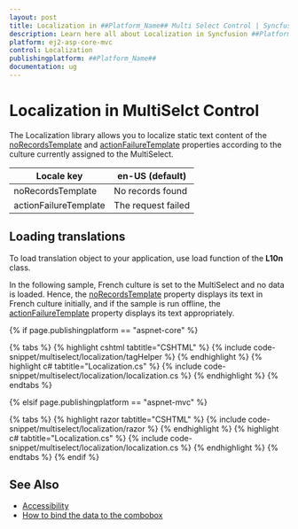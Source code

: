 ```yaml
---
layout: post
title: Localization in ##Platform_Name## Multi Select Control | Syncfusion
description: Learn here all about Localization in Syncfusion ##Platform_Name## Multi Select component of Syncfusion Essential JS 2 and more.
platform: ej2-asp-core-mvc
control: Localization
publishingplatform: ##Platform_Name##
documentation: ug
---
```



# Localization in MultiSelct Control

The Localization library allows you to localize static text content of the [noRecordsTemplate](https://help.syncfusion.com/cr/cref_files/aspnetcore-js2/Syncfusion.EJ2~Syncfusion.EJ2.DropDowns.MultiSelect~NoRecordsTemplate.html) and [actionFailureTemplate](https://help.syncfusion.com/cr/cref_files/aspnetcore-js2/Syncfusion.EJ2~Syncfusion.EJ2.DropDowns.MultiSelect~ActionFailureTemplate.html) properties according to the culture currently assigned to the MultiSelect.

| Locale key | en-US (default)
|------|------
| noRecordsTemplate |  No records found
| actionFailureTemplate | The request failed

## Loading translations

To load translation object to your application, use load function of the **L10n** class.

In the following sample, French culture is set to the MultiSelect and no data is loaded. Hence, the [noRecordsTemplate](https://help.syncfusion.com/cr/cref_files/aspnetcore-js2/Syncfusion.EJ2~Syncfusion.EJ2.DropDowns.MultiSelect~NoRecordsTemplate.html) property displays its text in French culture initially, and if the sample is run offline, the [actionFailureTemplate](https://help.syncfusion.com/cr/cref_files/aspnetcore-js2/Syncfusion.EJ2~Syncfusion.EJ2.DropDowns.MultiSelect~ActionFailureTemplate.html) property displays its text appropriately.

{% if page.publishingplatform == "aspnet-core" %}

{% tabs %}
{% highlight cshtml tabtitle="CSHTML" %}
{% include code-snippet/multiselect/localization/tagHelper %}
{% endhighlight %}
{% highlight c# tabtitle="Localization.cs" %}
{% include code-snippet/multiselect/localization/localization.cs %}
{% endhighlight %}
{% endtabs %}

{% elsif page.publishingplatform == "aspnet-mvc" %}

{% tabs %}
{% highlight razor tabtitle="CSHTML" %}
{% include code-snippet/multiselect/localization/razor %}
{% endhighlight %}
{% highlight c# tabtitle="Localization.cs" %}
{% include code-snippet/multiselect/localization/localization.cs %}
{% endhighlight %}
{% endtabs %}
{% endif %}



## See Also

* [Accessibility](./accessibility/)
* [How to bind the data to the combobox](./data-binding/)